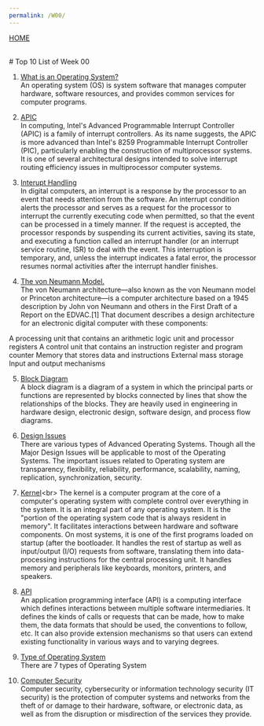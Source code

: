 ```yaml
---
permalink: /W00/
---
```

[HOME](../)

<br>
# Top 10 List of Week 00

1. [What is an Operating System?](https://en.wikipedia.org/wiki/Operating_system)<br>
An operating system (OS) is system software that manages computer hardware, software resources, and provides common services for computer programs.

2. [APIC](https://en.wikipedia.org/wiki/Advanced_Programmable_Interrupt_Controller)<br>
In computing, Intel's Advanced Programmable Interrupt Controller (APIC) is a family of interrupt controllers. As its name suggests, the APIC is more advanced than Intel's 8259 Programmable Interrupt Controller (PIC), particularly enabling the construction of multiprocessor systems. It is one of several architectural designs intended to solve interrupt routing efficiency issues in multiprocessor computer systems.

3. [Interupt Handling](https://en.wikipedia.org/wiki/Interrupt)<br>
In digital computers, an interrupt is a response by the processor to an event that needs attention from the software. An interrupt condition alerts the processor and serves as a request for the processor to interrupt the currently executing code when permitted, so that the event can be processed in a timely manner. If the request is accepted, the processor responds by suspending its current activities, saving its state, and executing a function called an interrupt handler (or an interrupt service routine, ISR) to deal with the event. This interruption is temporary, and, unless the interrupt indicates a fatal error, the processor resumes normal activities after the interrupt handler finishes.

4. [The von Neumann Model.](https://en.wikipedia.org/wiki/Von_Neumann_architecture)<br>
The von Neumann architecture—also known as the von Neumann model or Princeton architecture—is a computer architecture based on a 1945 description by John von Neumann and others in the First Draft of a Report on the EDVAC.[1] That document describes a design architecture for an electronic digital computer with these components:

A processing unit that contains an arithmetic logic unit and processor registers
A control unit that contains an instruction register and program counter
Memory that stores data and instructions
External mass storage
Input and output mechanisms

5. [Block Diagram](https://en.wikipedia.org/wiki/Block_diagram)<br>
A block diagram is a diagram of a system in which the principal parts or functions are represented by blocks connected by lines that show the relationships of the blocks. They are heavily used in engineering in hardware design, electronic design, software design, and process flow diagrams.

6. [Design Issues](https://www.ques10.com/p/25212/discuss-operating-system-design-issues/)<br>
There are various types of Advanced Operating Systems. Though all the Major Design Issues will be applicable to most of the Operating Systems. The important issues related to Operating system are transparency, flexibility, reliability, performance, scalability, naming, replication, synchronization, security.

7. [Kernel](https://en.wikipedia.org/wiki/Kernel_(operating_system))<br>
The kernel is a computer program at the core of a computer's operating system with complete control over everything in the system. It is an integral part of any operating system. It is the "portion of the operating system code that is always resident in memory". It facilitates interactions between hardware and software components. On most systems, it is one of the first programs loaded on startup (after the bootloader. It handles the rest of startup as well as input/output (I/O) requests from software, translating them into data-processing instructions for the central processing unit. It handles memory and peripherals like keyboards, monitors, printers, and speakers.

8. [API](https://en.wikipedia.org/wiki/API)<br>
An application programming interface (API) is a computing interface which defines interactions between multiple software intermediaries. It defines the kinds of calls or requests that can be made, how to make them, the data formats that should be used, the conventions to follow, etc. It can also provide extension mechanisms so that users can extend existing functionality in various ways and to varying degrees.

9. [Type of Operating System](https://en.wikipedia.org/wiki/Operating_system#Types_of_operating_systems)<br>
There are 7 types of Operating System

10. [Computer Security](https://en.wikipedia.org/wiki/Computer_security)<br>
Computer security, cybersecurity or information technology security (IT security) is the protection of computer systems and networks from the theft of or damage to their hardware, software, or electronic data, as well as from the disruption or misdirection of the services they provide.